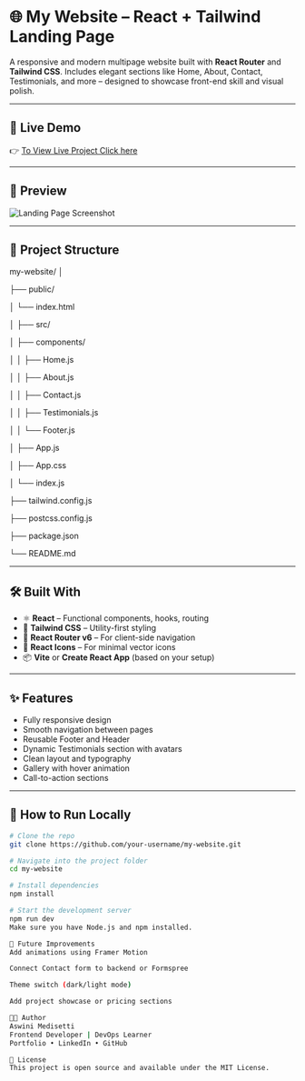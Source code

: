 # 🌐 My Website – React + Tailwind Landing Page

A responsive and modern multipage website built with **React Router** and **Tailwind CSS**. Includes elegant sections like Home, About, Contact, Testimonials, and more – designed to showcase front-end skill and visual polish.

---

## 🚀 Live Demo

👉 [ To View Live Project Click here](https://mywebsite-react-typescript-tailwindcs.netlify.app/)  


---

## 📸 Preview

![Landing Page Screenshot](src/assets/Screenshot%202025-07-08%20at%201.25.50 AM.png)

---

## 📁 Project Structure

my-website/
│

├── public/

│ └── index.html

│
├── src/

│ ├── components/

│ │ ├── Home.js

│ │ ├── About.js

│ │ ├── Contact.js

│ │ ├── Testimonials.js

│ │ └── Footer.js

│ ├── App.js

│ ├── App.css

│ └── index.js

├── tailwind.config.js

├── postcss.config.js

├── package.json

└── README.md

---

## 🛠️ Built With

- ⚛️ **React** – Functional components, hooks, routing
- 🎨 **Tailwind CSS** – Utility-first styling
- 🧭 **React Router v6** – For client-side navigation
- 💅 **React Icons** – For minimal vector icons
- 📦 **Vite** or **Create React App** (based on your setup)

---

## ✨ Features

- Fully responsive design
- Smooth navigation between pages
- Reusable Footer and Header
- Dynamic Testimonials section with avatars
- Clean layout and typography
- Gallery with hover animation
- Call-to-action sections

---

## 🧪 How to Run Locally

```bash
# Clone the repo
git clone https://github.com/your-username/my-website.git

# Navigate into the project folder
cd my-website

# Install dependencies
npm install

# Start the development server
npm run dev
Make sure you have Node.js and npm installed.

🧼 Future Improvements
Add animations using Framer Motion

Connect Contact form to backend or Formspree

Theme switch (dark/light mode)

Add project showcase or pricing sections

🧑‍💻 Author
Aswini Medisetti
Frontend Developer | DevOps Learner
Portfolio • LinkedIn • GitHub

📜 License
This project is open source and available under the MIT License.


